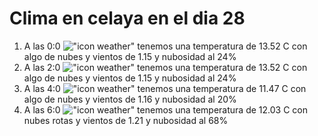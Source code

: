 # Clima en celaya en el dia 28

1. A las 0:0 !["icon weather"](http://openweathermap.org/img/w/02n.png) tenemos una temperatura de 13.52 C con algo de nubes y  vientos de 1.15 y nubosidad al 24%
1. A las 2:0 !["icon weather"](http://openweathermap.org/img/w/02n.png) tenemos una temperatura de 13.52 C con algo de nubes y  vientos de 1.15 y nubosidad al 24%
1. A las 4:0 !["icon weather"](http://openweathermap.org/img/w/02n.png) tenemos una temperatura de 11.47 C con algo de nubes y  vientos de 1.16 y nubosidad al 20%
1. A las 6:0 !["icon weather"](http://openweathermap.org/img/w/04n.png) tenemos una temperatura de 12.03 C con nubes rotas y  vientos de 1.21 y nubosidad al 68%
